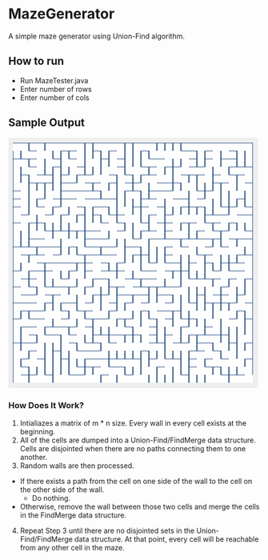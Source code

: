 # MazeGenerator
A simple maze generator using Union-Find algorithm.

## How to run
* Run MazeTester.java
* Enter number of rows
* Enter number of cols

## Sample Output
<img src="https://raw.githubusercontent.com/Dean-Coakley/MazeGenerator/master/Maze.png">

### How Does It Work?
1. Intialiazes a matrix of m * n size. Every wall in every cell exists at the beginning.
2. All of the cells are dumped into a Union-Find/FindMerge data structure. Cells are disjointed when there are no paths connecting them to one another.
3. Random walls are then processed. 
  * If there exists a path from the cell on one side of the wall to the cell on the other side of the wall.
    * Do nothing.
  * Otherwise, remove the wall between those two cells and merge the cells in the FindMerge data structure.
4. Repeat Step 3 until there are no disjointed sets in the Union-Find/FindMerge data structure. At that point, every cell will be reachable from any other cell in the maze.
